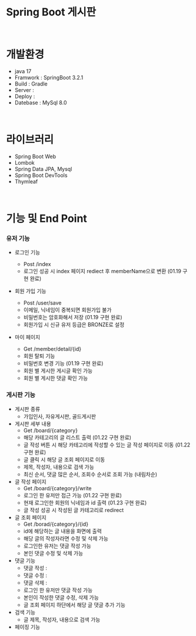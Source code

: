# Spring Boot 게시판

<br>

# 개발환경
- java 17
- Framwork : SpringBoot 3.2.1
- Build : Gradle 
- Server :
- Deploy :
- Datebase : MySql 8.0

<br>

# 라이브러리
- Spring Boot Web
- Lombok
- Spring Data JPA, Mysql
- Spring Boot DevTools
- Thymleaf

<br>

#  기능 및 End Point
### 유저 기능
- 로그인 기능
  - Post /index
  - 로그인 성공 시 index 페이지 rediect 후 memberName으로 변환 (01.19 구현 완료)

- 회원 가입 기능
  - Post /user/save
  - 이메일, 닉네임이 중복되면 회원가입 불가
  - 비밀번호는 암호화해서 저장 (01.19 구현 완료)
  - 회원가입 시 신규 유저 등급은 BRONZE로 설정
 
- 마이 페이지
  - Get /member/detail/{id}
  - 회원 탈퇴 기능 
  - 비밀번호 변경 기능 (01.19 구현 완료)
  - 회원 별 게시한 게시글 확인 가능
  - 회원 별 게시한 댓글 확인 가능

### 게시판 기능
- 게시판 종류
  - 가입인사, 자유게시판, 골드게시판
- 게시판 세부 내용
  - Get /board/{category}
  - 해당 카테고리의 글 리스트 출력 (01.22 구현 완료)
  - 글 작성 버튼 시 해당 카테고리에 작성할 수 있는 글 작성 페이지로 이동 (01.22 구현 완료)
  - 글 클릭 시 해당 글 조회 페이지로 이동 
  - 제목, 작성자, 내용으로 검색 가능
  - 최신 순서, 댓글 많은 순서, 조회수 순서로 조회 가능 (내림차순)
- 글 작성 페이지
  - Get /board/{category}/write
  - 로그인 한 유저만 접근 가능 (01.22 구현 완료)
  - 현재 로그인한 회원의 닉네임과 id 출력 (01.23 구현 완료)
  - 글 작성 성공 시 작성된 글 카테고리로 redirect
- 글 조회 페이지
  - Get /borad/{category}/{id}
  - id에 해당하는 글 내용을 화면에 출력
  - 해당 글의 작성자라면 수정 및 삭제 가능
  - 로그인한 유저는 댓글 작성 가능
  - 본인 댓글 수정 및 삭제 가능
- 댓글 기능
  - 댓글 작성 :
  - 댓글 수정 :
  - 댓글 삭제 :
  - 로그인 한 유저만 댓글 작성 가능
  - 본인이 작성한 댓글 수정, 삭제 가능
  - 글 조회 페이지 하단에서 해당 글 댓글 추가 기능
- 검색 기능
  - 글 제목, 작성자, 내용으로 검색 가능
- 페이징 기능
  
